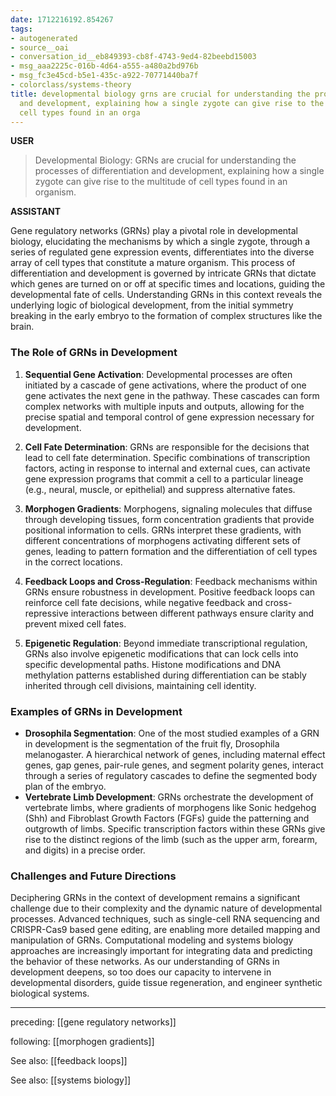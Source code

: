 ```yaml
---
date: 1712216192.854267
tags:
- autogenerated
- source__oai
- conversation_id__eb849393-cb8f-4743-9ed4-82beebd15003
- msg_aaa2225c-016b-4d64-a555-a480a2bd976b
- msg_fc3e45cd-b5e1-435c-a922-70771440ba7f
- colorclass/systems-theory
title: developmental biology grns are crucial for understanding the processes of differentiation
  and development, explaining how a single zygote can give rise to the multitude of
  cell types found in an orga
---
```


**USER**

> Developmental Biology: GRNs are crucial for understanding the processes of differentiation and development, explaining how a single zygote can give rise to the multitude of cell types found in an organism.


**ASSISTANT**

Gene regulatory networks (GRNs) play a pivotal role in developmental biology, elucidating the mechanisms by which a single zygote, through a series of regulated gene expression events, differentiates into the diverse array of cell types that constitute a mature organism. This process of differentiation and development is governed by intricate GRNs that dictate which genes are turned on or off at specific times and locations, guiding the developmental fate of cells. Understanding GRNs in this context reveals the underlying logic of biological development, from the initial symmetry breaking in the early embryo to the formation of complex structures like the brain.

### The Role of GRNs in Development

1. **Sequential Gene Activation**: Developmental processes are often initiated by a cascade of gene activations, where the product of one gene activates the next gene in the pathway. These cascades can form complex networks with multiple inputs and outputs, allowing for the precise spatial and temporal control of gene expression necessary for development.

2. **Cell Fate Determination**: GRNs are responsible for the decisions that lead to cell fate determination. Specific combinations of transcription factors, acting in response to internal and external cues, can activate gene expression programs that commit a cell to a particular lineage (e.g., neural, muscle, or epithelial) and suppress alternative fates.

3. **Morphogen Gradients**: Morphogens, signaling molecules that diffuse through developing tissues, form concentration gradients that provide positional information to cells. GRNs interpret these gradients, with different concentrations of morphogens activating different sets of genes, leading to pattern formation and the differentiation of cell types in the correct locations.

4. **Feedback Loops and Cross-Regulation**: Feedback mechanisms within GRNs ensure robustness in development. Positive feedback loops can reinforce cell fate decisions, while negative feedback and cross-repressive interactions between different pathways ensure clarity and prevent mixed cell fates.

5. **Epigenetic Regulation**: Beyond immediate transcriptional regulation, GRNs also involve epigenetic modifications that can lock cells into specific developmental paths. Histone modifications and DNA methylation patterns established during differentiation can be stably inherited through cell divisions, maintaining cell identity.

### Examples of GRNs in Development

- **Drosophila Segmentation**: One of the most studied examples of a GRN in development is the segmentation of the fruit fly, Drosophila melanogaster. A hierarchical network of genes, including maternal effect genes, gap genes, pair-rule genes, and segment polarity genes, interact through a series of regulatory cascades to define the segmented body plan of the embryo.
- **Vertebrate Limb Development**: GRNs orchestrate the development of vertebrate limbs, where gradients of morphogens like Sonic hedgehog (Shh) and Fibroblast Growth Factors (FGFs) guide the patterning and outgrowth of limbs. Specific transcription factors within these GRNs give rise to the distinct regions of the limb (such as the upper arm, forearm, and digits) in a precise order.

### Challenges and Future Directions

Deciphering GRNs in the context of development remains a significant challenge due to their complexity and the dynamic nature of developmental processes. Advanced techniques, such as single-cell RNA sequencing and CRISPR-Cas9 based gene editing, are enabling more detailed mapping and manipulation of GRNs. Computational modeling and systems biology approaches are increasingly important for integrating data and predicting the behavior of these networks. As our understanding of GRNs in development deepens, so too does our capacity to intervene in developmental disorders, guide tissue regeneration, and engineer synthetic biological systems.


---

preceding: [[gene regulatory networks]]  


following: [[morphogen gradients]]

See also: [[feedback loops]]


See also: [[systems biology]]